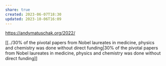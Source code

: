 ```yaml
---
share: true
created: 2023-06-07T18:30
updated: 2023-10-06T16:09
---
```

https://andymatuschak.org/2022/ 

[[../30% of the pivotal papers from Nobel laureates in medicine, physics and chemistry was done without direct funding|30% of the pivotal papers from Nobel laureates in medicine, physics and chemistry was done without direct funding]]
